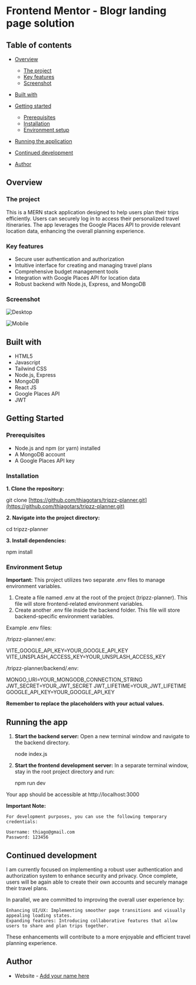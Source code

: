 # Frontend Mentor - Blogr landing page solution

## Table of contents

- [Overview](#overview)
  - [The project](#the-project)
  - [Key features](#key-features)
  - [Screenshot](#screenshot)
  <!-- - [Links](#links) -->
- [Built with](#built-with)

- [Getting started](#getting-started)

  - [Prerequisites](#prerequisites)
  - [Installation](#installation)
  - [Environment setup](#environment-setup)

- [Running the application](#running-the-application)
- [Continued development](#continued-development)
- [Author](#author)

## Overview

### The project

This is a MERN stack application designed to help users plan their trips efficiently. Users can securely log in to access their personalized travel itineraries. The app leverages the Google Places API to provide relevant location data, enhancing the overall planning experience.

### Key features

- Secure user authentication and authorization
- Intuitive interface for creating and managing travel plans
- Comprehensive budget management tools
- Integration with Google Places API for location data
- Robust backend with Node.js, Express, and MongoDB

### Screenshot

![Desktop](./screenshots/desktop-screenshot.png)

![Mobile](./screenshots/mobile-screenshot.png)

<!-- ### Links

- Solution URL: [Add solution URL here](https://your-solution-url.com)
- Live Site URL: [Add live site URL here](https://your-live-site-url.com) -->

## Built with

- HTML5
- Javascript
- Tailwind CSS
- Node.js, Express
- MongoDB
- React JS
- Google Places API
- JWT

## Getting Started

### Prerequisites

- Node.js and npm (or yarn) installed
- A MongoDB account
- A Google Places API key

### Installation

**1. Clone the repository:**

git clone [https://github.com/thiagotars/tripzz-planner.git](https://github.com/thiagotars/tripzz-planner.git)

**2. Navigate into the project directory:**

cd tripzz-planner

**3. Install dependencies:**

npm install

### Environment Setup

**Important:** This project utilizes two separate .env files to manage environment variables.

1. Create a file named .env at the root of the project (tripzz-planner). This file will store frontend-related environment variables.
2. Create another .env file inside the backend folder. This file will store backend-specific environment variables.

Example .env files:

/tripzz-planner/.env:

VITE_GOOGLE_API_KEY=YOUR_GOOGLE_API_KEY
VITE_UNSPLASH_ACCESS_KEY=YOUR_UNSPLASH_ACCESS_KEY

/tripzz-planner/backend/.env:

MONGO_URI=YOUR_MONGODB_CONNECTION_STRING
JWT_SECRET=YOUR_JWT_SECRET
JWT_LIFETIME=YOUR_JWT_LIFETIME
GOOGLE_API_KEY=YOUR_GOOGLE_API_KEY

**Remember to replace the placeholders with your actual values.**

## Running the app

1. **Start the backend server:**
   Open a new terminal window and navigate to the backend directory.

   node index.js

2. **Start the frontend development server:**
   In a separate terminal window, stay in the root project directory and run:

   npm run dev

Your app should be accessible at http://localhost:3000

**Important Note:**

    For development purposes, you can use the following temporary credentials:

    Username: thiago@gmail.com
    Password: 123456

## Continued development

I am currently focused on implementing a robust user authentication and authorization system to enhance security and privacy. Once complete, users will be again able to create their own accounts and securely manage their travel plans.

In parallel, we are committed to improving the overall user experience by:

    Enhancing UI/UX: Implementing smoother page transitions and visually appealing loading states.
    Expanding features: Introducing collaborative features that allow users to share and plan trips together.

These enhancements will contribute to a more enjoyable and efficient travel planning experience.

## Author

- Website - [Add your name here](https://www.your-site.com)
